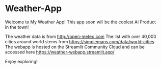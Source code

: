 # Weather-App
Welcome to My Weather App! This app soon will be the coolest AI Product in the town!

The weather data is from http://open-meteo.com
The list with over 40,000 cities around world stems from https://simplemaps.com/data/world-cities
The webapp is hosted on the Streamlit Community Cloud and can be accessed here https://weather-webapp.streamlit.app/

Enjoy exploring!
